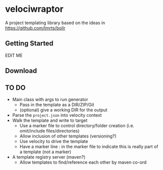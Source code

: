 velociwraptor
===========
A project templating library based on the ideas in https://github.com/tmrts/boilr

Getting Started
---------------

EDIT ME

Download
-----------

TO DO 
-------
* Main class with args to run generator
    * Pass in the template as a DIR/ZIP/Git
    * (optional) give a working DIR for the output
* Parse the `project.json` into velocity context
* Walk the template and write to target 
    * Use a marker file to control directory/folder creation (i.e. omit/include files/directories)
    * Allow inclusion of other templates (versioning?)
    * Use velocity to drive the template
    * Have a marker line : in the marker file to indicate this is really part of a template (not a marker)
* A template registry server (maven?)
    * Allow templates to find/reference each other by maven co-ord


